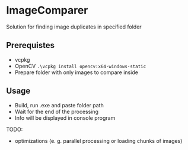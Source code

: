 # ImageComparer
Solution for finding image duplicates in specified folder

## Prerequistes
- vcpkg
- OpenCV
`.\vcpkg install opencv:x64-windows-static`
- Prepare folder with only images to compare inside

## Usage
- Build, run .exe and paste folder path
- Wait for the end of the processing
- Info will be displayed in console program

TODO:
- optimizations (e. g. parallel processing or loading chunks of images)
